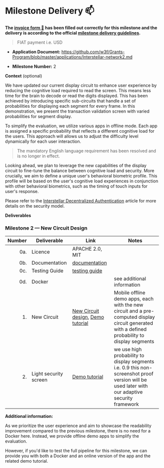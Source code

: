 # Milestone Delivery :mailbox:



**The [invoice form :pencil:](https://docs.google.com/forms/d/e/1FAIpQLSfmNYaoCgrxyhzgoKQ0ynQvnNRoTmgApz9NrMp-hd8mhIiO0A/viewform) has been filled out correctly for this milestone and the delivery is according to the official [milestone delivery guidelines](https://github.com/w3f/Grant-Milestone-Delivery/blob/master/deliveries/milestone-delivery-template.md).**  


> FIAT payment i.e. USD

* **Application Document:** https://github.com/w3f/Grants-Program/blob/master/applications/Interstellar-network2.md

* **Milestone Number:** 2

**Context** (optional)

We have updated our current display circuit to enhance user experience by reducing the cognitive load required to read the screen. This means less time for the brain to decode or read the digits displayed. This has been achieved by introducing specific sub-circuits that handle a set of probabilities for displaying each segment for every frame. In this demonstration, we present the transaction validation screen with varied probabilities for segment display.

To simplify the evaluation, we utilize various apps in offline mode. Each app is assigned a specific probability that reflects a different cognitive load for the users. This approach will allows us to adjust the difficulty level dynamically for each user interaction.
> The mandatory English language requirement has been resolved and is no longer in effect.

Looking ahead, we plan to leverage the new capabilities of the display circuit to fine-tune the balance between cognitive load and security. More crucially, we aim to define a unique user's behavioral biometric profile. This profile will be based on the user's cognitive load experiences in conjunction with other behavioral biometrics, such as the timing of touch inputs for user's response.

Please refer to the [Interstellar Decentralized Authentication](https://medium.com/@jlleleu/interstellar-secure-ux-7d7f095403c9) article for more details on the security model.



**Deliverables**

### Milestone 2 — New Circuit Design


| Number | Deliverable | Link | Notes  |
| -----: | ----------- | -----------|------------ |
| 0a. | Licence  |  APACHE 2.0, MIT | |
| 0b. | Documentation |  [documentation](https://book.interstellar.gg/2M1.html) |   |
| 0c. | Testing Guide | [testing guide](https://book.interstellar.gg/2M2.html#testing-guide) | |
| 0d. | Docker | | see additional information |
| 1. | New Circuit| [New Circuit design](https://github.com/Interstellar-Network/lib_circuits/tree/main/circuit-gen-rs/data/verilog#new-circuit-diagrams), [Demo tutorial](https://book.interstellar.gg/2M2_demo_tutorial.html) | Mobile offline demo apps, each with the new circuit and a pre-computed display circuit generated with a defined probability to display segments |
|2. | Light security screen| [Demo tutorial](https://book.interstellar.gg/2M2_demo_tutorial.html) | we use high probability to display segments i.e. 0.9 this non-screenshot proof version will be used later with our adaptive security framework|

**Additional information:**

As we prioritize the user experience and aim to showcase the readability improvement compared to the previous milestone, there is no need for a Docker here. Instead, we provide offline demo apps to simplify the evaluation. 

However, if you'd like to test the full pipeline for this milestone, we can provide you with both a Docker and an online version of the app and the related demo tutorial.

